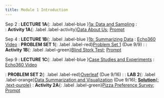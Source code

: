 ```yaml
---
title: Module 1 Introduction
---
```


Sep 2
: **LECTURE 1A**{: .label .label-blue }[1a: Data and Sampling](/assets/lectures/M1-Introduction/M1a-Data-and-Sampling.pdf)
  :  
: **Activity  1A**{: .label .label-activity}[Data About Us](https://docs.google.com/forms/d/1hKVRNdPbQhmPcyREAwxOc8oibnRKcrvIUR0zJ0u69Ms/view#responses); [Prompt](https://claude.ai/public/artifacts/f14a137d-0c98-4ea0-817d-1680398fb28e)

Sep 4
: **LECTURE 1B**{: .label .label-blue }[1b: Summarizing Data](/assets/lectures/M1-Introduction/M1b-Summarizing-Data.pdf)
  :  [Echo360 Video](https://echo360.org/lesson/G_cfa36933-c0df-42df-a2b7-d31e4be7f9a2_47c3b0d1-758e-4090-99ce-7fc3cdd96573_2025-09-04T13:00:00.000_2025-09-04T14:15:00.000/classroom)
: **PROBLEM SET 1**{: .label .label-red}[Problem Set 1](https://www.overleaf.com/read/trwqyfddzssz#3b9273)  (Due 9/9) 
  :
: **Activity 1B**{: .label .label-green}[Blind Stork Test](https://docs.google.com/spreadsheets/d/1WpLkO4iG7PC95OW6eJYPtO_7THV4XmRSHL_FJpJd_Sg/view?usp=sharing); [Prompt](https://claude.ai/public/artifacts/68d66189-91c4-4eed-9b77-b722326c5a17) 
  

Sep 9
: **LECTURE 1C**{: .label .label-blue }[Case Studies and Experiments](/assets/lectures/M1-Introduction/M1c-Case-Studies-Experiments.pdf)
  :  [Echo360 Video](https://echo360.org/lesson/G_cfa36933-c0df-42df-a2b7-d31e4be7f9a2_47c3b0d1-758e-4090-99ce-7fc3cdd96573_2025-09-09T13:00:00.000_2025-09-09T14:15:00.000/classroom)
<!-- : **Lab**{: .label .label-purple } [Intro to Java](#) -->
: **PROBLEM SET 2**{: .label .label-red}[Overleaf](https://www.overleaf.com/read/trwqyfddzssz#3b9273) (Due 9/16)
  :
: **LAB 2**{: .label .label-orange}[Data Summarization and Visualization](https://colab.research.google.com/drive/171txI3o7PO3EVesVW7PI7vSWEHr5WprT?usp=sharing) (Due 9/16);
[**Solution**{: .text-purple}](https://colab.research.google.com/drive/1WGAjT8c-pdGT306egALbrZi53ggBcW87?authuser=1#scrollTo=bfawv_hX8G9C)
: **Activity 2A**{: .label .label-green}[Pizza Preference Survey](https://docs.google.com/spreadsheets/d/1BIFjvKojhE-WL8SUR8jk0Fsf4vADHASqOkeSQJqTy2s/view?gid=0#gid=0); [Prompt](https://claude.ai/public/artifacts/69bdfae7-0e99-4fa6-a3c4-0432409907cc)